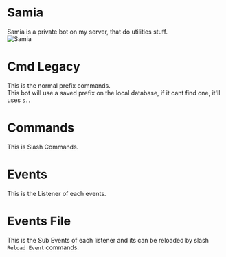 # Samia
Samia is a private bot on my server, that do utilities stuff.<br>
![Samia](https://cdn.discordapp.com/attachments/871616427990347807/974944796487593984/unknown.png)

# Cmd Legacy
This is the normal prefix commands.<br>
This bot will use a saved prefix on the local database, if it cant find one, it'll uses `s.`.

# Commands 
This is Slash Commands.

# Events
This is the Listener of each events.

# Events File
This is the Sub Events of each listener and its can be reloaded by slash `Reload Event` commands.
